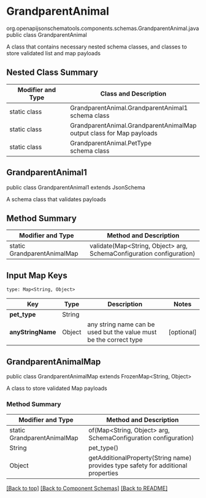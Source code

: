 # GrandparentAnimal
org.openapijsonschematools.components.schemas.GrandparentAnimal.java
public class GrandparentAnimal

A class that contains necessary nested schema classes, and classes to store validated list and map payloads

## Nested Class Summary
| Modifier and Type | Class and Description |
| ----------------- | ---------------------- |
| static class | GrandparentAnimal.GrandparentAnimal1<br> schema class |
| static class | GrandparentAnimal.GrandparentAnimalMap<br> output class for Map payloads |
| static class | GrandparentAnimal.PetType<br> schema class |

## GrandparentAnimal1
public class GrandparentAnimal1
extends JsonSchema

A schema class that validates payloads


## Method Summary
| Modifier and Type | Method and Description |
| ----------------- | ---------------------- |
| static GrandparentAnimalMap | validate(Map<String, Object> arg, SchemaConfiguration configuration) |

## Input Map Keys
```
type: Map<String, Object>
```
Key | Type |  Description | Notes
------------ | ------------- | ------------- | -------------
**pet_type** | String |  |
**anyStringName** | Object | any string name can be used but the value must be the correct type | [optional]

## GrandparentAnimalMap
public class GrandparentAnimalMap
extends FrozenMap<String, Object>

A class to store validated Map payloads

### Method Summary
| Modifier and Type | Method and Description |
| ----------------- | ---------------------- |
| static GrandparentAnimalMap | of(Map<String, Object> arg, SchemaConfiguration configuration) |
| String | pet_type()<br> |
| Object | getAdditionalProperty(String name)<br>provides type safety for additional properties |

[[Back to top]](#top) [[Back to Component Schemas]](../../../README.md#Component-Schemas) [[Back to README]](../../../README.md)
